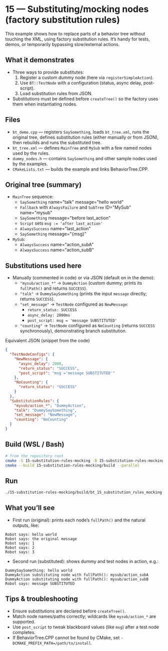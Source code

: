 # 15 — Substituting/mocking nodes (factory substitution rules)

This example shows how to replace parts of a behavior tree without touching the XML, using factory substitution rules. It’s handy for tests, demos, or temporarily bypassing slow/external actions.

## What it demonstrates

- Three ways to provide substitutes:
  1. Register a custom dummy node (here via `registerSimpleAction`).
  2. Use `BT::TestNode` with a configuration (status, async delay, post-script).
  3. Load substitution rules from JSON.
- Substitutions must be defined before `createTree()` so the factory uses them when instantiating nodes.

## Files

- `bt_demo.cpp` — registers `SaySomething`, loads `bt_tree.xml`, runs the original tree, defines substitution rules (either manually or from JSON), then rebuilds and runs the substituted tree.
- `bt_tree.xml` — defines `MainTree` and `MySub` with a few named nodes used by the rules.
- `dummy_nodes.h` — contains `SaySomething` and other sample nodes used by the examples.
- `CMakeLists.txt` — builds the example and links BehaviorTree.CPP.

## Original tree (summary)

- `MainTree` sequence:
  - `SaySomething` name="talk" message="hello world"
  - `Fallback` with `AlwaysFailure` and `SubTree` ID="MySub" name="mysub"
  - `SaySomething` message="before last_action"
  - `Script` sets `msg := 'after last_action'`
  - `AlwaysSuccess` name="last_action"
  - `SaySomething` message="{msg}"
- `MySub`:
  - `AlwaysSuccess` name="action_subA"
  - `AlwaysSuccess` name="action_subB"

## Substitutions used here

- Manually (commented in code) or via JSON (default on in the demo):
  - `"mysub/action_*"` → `DummyAction` (custom dummy; prints its `fullPath()` and returns `SUCCESS`).
  - `"talk"` → `DummySaySomething` (prints the input `message` directly; returns `SUCCESS`).
  - `"set_message"` → `TestNode` configured as `NewMessage`:
    - `return_status: SUCCESS`
    - `async_delay: 2000ms`
    - `post_script: msg = 'message SUBSTITUTED'`
  - `"counting"` → `TestNode` configured as `NoCounting` (returns `SUCCESS` synchronously), demonstrating branch substitution.

Equivalent JSON (snippet from the code)

```json
{
  "TestNodeConfigs": {
    "NewMessage": {
      "async_delay": 2000,
      "return_status": "SUCCESS",
      "post_script": "msg ='message SUBSTITUTED'"
    },
    "NoCounting": {
      "return_status": "SUCCESS"
    }
  },
  "SubstitutionRules": {
    "mysub/action_*": "DummyAction",
    "talk": "DummySaySomething",
    "set_message": "NewMessage",
    "counting": "NoCounting"
  }
}
```

## Build (WSL / Bash)

```bash
# from the repository root
cmake -S 15-substitution-rules-mocking -B 15-substitution-rules-mocking/build
cmake --build 15-substitution-rules-mocking/build --parallel
```

## Run

```bash
./15-substitution-rules-mocking/build/bt_15_substitution_rules_mocking
```

## What you’ll see

- First run (original): prints each node’s `fullPath()` and the natural outputs, like:

```text
Robot says: hello world
Robot says: the original message
Robot says: 1
Robot says: 2
Robot says: 3
```

- Second run (substituted): shows dummy and test nodes in action, e.g.:

```text
DummySaySomething: hello world
DummyAction substituting node with fullPath(): mysub/action_subA
DummyAction substituting node with fullPath(): mysub/action_subB
Robot says: message SUBSTITUTED
```

## Tips & troubleshooting

- Ensure substitutions are declared before `createTree()`.
- Match node names/paths correctly; wildcards like `mysub/action_*` are supported.
- Use `post_script` to tweak blackboard values (like `msg`) after a test node completes.
- If BehaviorTree.CPP cannot be found by CMake, set `-DCMAKE_PREFIX_PATH=/path/to/install`.
